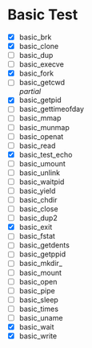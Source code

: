 # Basic Test

- [x] basic_brk  
- [x] basic_clone  
- [ ] basic_dup  
- [ ] basic_execve  
- [x] basic_fork  
- [ ] basic_getcwd  
    *partial*  
- [x] basic_getpid  
- [ ] basic_gettimeofday  
- [ ] basic_mmap  
- [ ] basic_munmap  
- [ ] basic_openat  
- [ ] basic_read  
- [x] basic_test_echo  
- [ ] basic_umount  
- [ ] basic_unlink  
- [ ] basic_waitpid  
- [ ] basic_yield  
- [ ] basic_chdir  
- [ ] basic_close  
- [ ] basic_dup2  
- [x] basic_exit  
- [ ] basic_fstat  
- [ ] basic_getdents  
- [ ] basic_getppid  
- [ ] basic_mkdir_  
- [ ] basic_mount  
- [ ] basic_open  
- [ ] basic_pipe  
- [ ] basic_sleep  
- [ ] basic_times  
- [ ] basic_uname  
- [x] basic_wait  
- [x] basic_write  